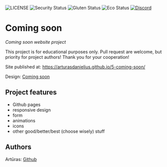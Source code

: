![LICENSE](https://img.shields.io/badge/license-MIT-blue.svg?style=flat-square)
![Security Status](https://img.shields.io/security-headers?label=Security&url=https%3A%2F%2Fgithub.com&style=flat-square)
![Gluten Status](https://img.shields.io/badge/Gluten-Free-green.svg)
![Eco Status](https://img.shields.io/badge/ECO-Friendly-green.svg)
[![Discord](https://discord.com/api/guilds/571393319201144843/widget.png)](https://discord.gg/dRwW4rw)

# Coming soon

_Coming soon website project_

This project is for educational purposes only. Pull request are welcome, but priority for project authors! Thank you for your cooperation!

Site published at: https://arturasdanielius.github.io/5-coming-soon/

Design: [Coming soon]()

## Project features

- Github pages
- responsive design
- form
- animations
- icons
- other good/better/best (choose wisely) stuff

## Authors

Artūras: [Github](https://github.com/arturasdanielius)